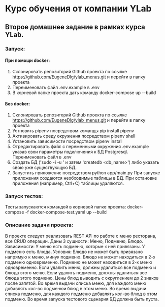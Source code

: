 # Курс обучения от компании YLab

## Второе домашнее задание в рамках курса YLab.

### Запуск:
#### При помощи docker:
1. Склонировать репозиторий Github проекта по ссылке https://github.com/EugeneDlg/ylab_menus.git и перейти в папку проекта
2. Переименовать файл .env.example в .env
3. В корневой папке проекта дать команду docker-compose up --build

#### Без docker:
1. Склонировать репозиторий Github проекта по ссылке https://github.com/EugeneDlg/ylab_menus.git и перейти в папку проекта
2. Устновить pipenv посредством команды pip install pipenv
3. Активировать среду окружения посредством pipenv shell
4. Установить зависимости посредством pipenv install
5. Отредактировать файл с переменными окружения .env.example указав свои параметры подключения к БД Postgresql. Переименовать файл в .env
6. Создать БД  ('sudo -i -u <USER>' и затем 'createdb <db_name>') либо указать свою уже существующую БД.
7. Запустить приложение посредством python app/main.py
При запуске приложения создаются необходимые таблицы в БД. При остановке приложения (например, Ctrl+C) таблицы удаляются.

### Запуск тестов:
Тесты запускаются командой в корневой папке проекта:
docker-compose -f docker-compose-test.yaml up --build

### Описание задачи проекта:

В проекте следует реализовать REST API по работе с меню ресторана, все CRUD операции. 
Даны 3 сущности: Меню, Подменю, Блюдо. 
Зависимости: У меню есть подменю, которые к ней привязаны. У подменю есть блюда. Условия: Блюдо не может быть привязано напрямую к меню, минуя подменю. Блюдо не может находиться в 2-х подменю одновременно. Подменю не может находиться в 2-х меню одновременно. Если удалить меню, должны удалиться все подменю и блюда этого меню. Если удалить подменю, должны удалиться все блюда этого подменю. Цены блюд выводить с округлением до 2 знаков после запятой. Во время выдачи списка меню, для каждого меню добавлять кол-во подменюи блюд в этом меню. Во время выдачи списка подменю, для каждого подменю добавлять кол-во блюд в этом подменю. 
Во время запуска тестового сценария БД должна быть пуста.


